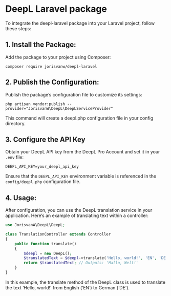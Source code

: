 # DeepL Laravel package

To integrate the deepl-laravel package into your Laravel project, follow these steps:

## 1.	Install the Package:
Add the package to your project using Composer:

```
composer require jorisvanw/deepl-laravel
```

## 2.	Publish the Configuration:
Publish the package’s configuration file to customize its settings:

```
php artisan vendor:publish --provider="JorisvanW\DeepL\DeepLServiceProvider"
```

This command will create a deepl.php configuration file in your config directory.

## 3.	Configure the API Key

Obtain your DeepL API key from the DeepL Pro Account and set it in your `.env` file:

```
DEEPL_API_KEY=your_deepl_api_key
```

Ensure that the `DEEPL_API_KEY` environment variable is referenced in the `config/deepl.php` configuration file.

## 4.	Usage:
After configuration, you can use the DeepL translation service in your application. Here’s an example of translating text within a controller:

```php 
use JorisvanW\DeepL\DeepL;

class TranslationController extends Controller
{
    public function translate()
    {
        $deepl = new DeepL();
        $translatedText = $deepl->translate('Hello, world!', 'EN', 'DE');
        return $translatedText; // Outputs: 'Hallo, Welt!'
    }
}
```

In this example, the translate method of the DeepL class is used to translate the text ‘Hello, world!’ from English (‘EN’) to German (‘DE’).

